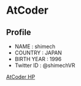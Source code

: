 # AtCoder

## Profile

* NAME : shimech
* COUNTRY : JAPAN
* BIRTH YEAR : 1996
* Twitter ID : @shimechVR

[AtCoder HP](https://atcoder.jp/)